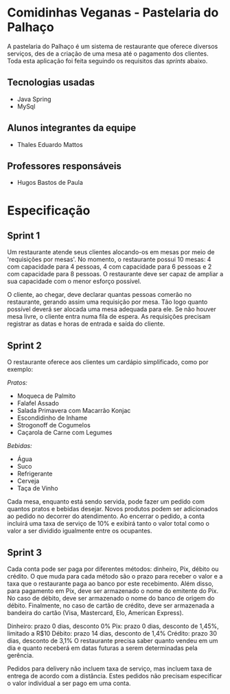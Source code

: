 # Comidinhas Veganas - Pastelaria do Palhaço

A pastelaria do Palhaço é um sistema de restaurante que oferece diversos serviços, des de a criação de uma mesa até o pagamento dos clientes. Toda esta aplicação foi feita seguindo os requisitos das *sprints* abaixo.

## Tecnologias usadas

- Java Spring
- MySql

## Alunos integrantes da equipe

* Thales Eduardo Mattos

## Professores responsáveis

* Hugos Bastos de Paula

# Especificação
## Sprint 1

Um restaurante atende seus clientes alocando-os em mesas por meio de 'requisições por mesas'. No momento, o restaurante possui 10 mesas: 4 com capacidade para 4 pessoas, 4 com capacidade para 6 pessoas e 2 com capacidade para 8 pessoas. O restaurante deve ser capaz de ampliar a sua capacidade com o menor esforço possível.

O cliente, ao chegar, deve declarar quantas pessoas comerão no restaurante, gerando assim uma requisição por mesa. Tão logo quanto possível deverá ser alocada uma mesa adequada para ele. Se não houver mesa livre, o cliente entra numa fila de espera. As requisições precisam registrar as datas e horas de entrada e saída do cliente.

## Sprint 2

O restaurante oferece aos clientes um cardápio simplificado, como por exemplo:

*Pratos:*
- Moqueca de Palmito
- Falafel Assado
- Salada Primavera com Macarrão Konjac
- Escondidinho de Inhame
- Strogonoff de Cogumelos
- Caçarola de Carne com Legumes

*Bebidas:*
- Água
- Suco
- Refrigerante
- Cerveja
- Taça de Vinho

Cada mesa, enquanto está sendo servida, pode fazer um pedido com quantos pratos e bebidas desejar. Novos produtos podem ser adicionados ao pedido no decorrer do atendimento. Ao encerrar o pedido, a conta incluirá uma taxa de serviço de 10% e exibirá tanto o valor total como o valor a ser dividido igualmente entre os ocupantes.

## Sprint 3

Cada conta pode ser paga por diferentes métodos: dinheiro, Pix, débito ou crédito. O que muda para cada método são o prazo para receber o valor e a taxa que o restaurante paga ao banco por este recebimento. Além disso, para pagamento em Pix, deve ser armazenado o nome do emitente do Pix. No caso de débito, deve ser armazenado o nome do banco de origem do débito. Finalmente, no caso de cartão de crédito, deve ser armazenada a bandeira do cartão (Visa, Mastercard, Elo, American Express).

Dinheiro: prazo 0 dias, desconto 0%
Pix: prazo 0 dias, desconto de 1,45%, limitado a R$10
Débito: prazo 14 dias, desconto de 1,4%
Crédito: prazo 30 dias, desconto de 3,1%
O restaurante precisa saber quanto vendeu em um dia e quanto receberá em datas futuras a serem determinadas pela gerência.

Pedidos para delivery não incluem taxa de serviço, mas incluem taxa de entrega de acordo com a distância. Estes pedidos não precisam especificar o valor individual a ser pago em uma conta.
